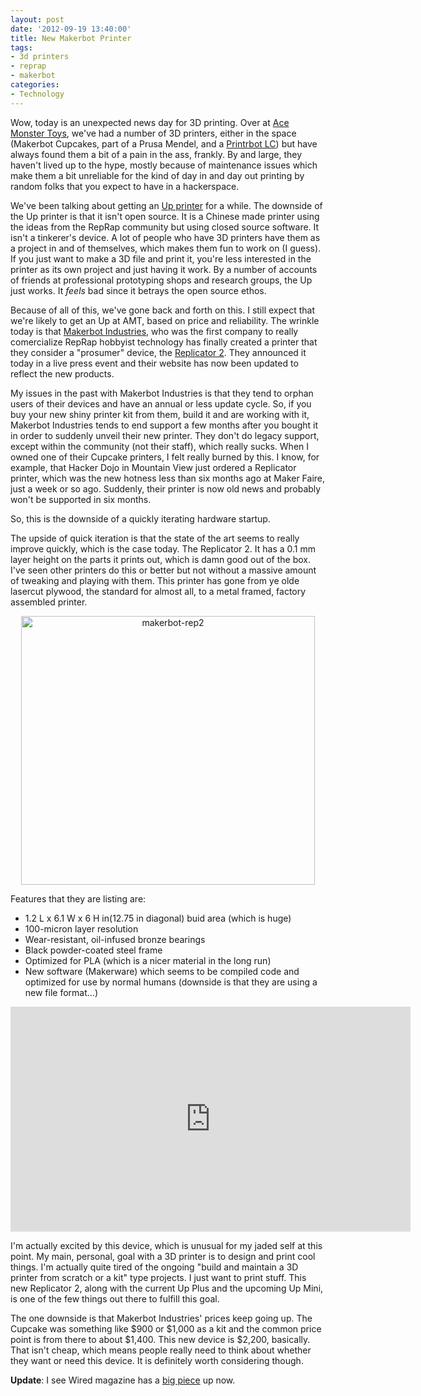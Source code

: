 ```yaml
--- 
layout: post
date: '2012-09-19 13:40:00'
title: New Makerbot Printer
tags: 
- 3d printers
- reprap
- makerbot
categories:
- Technology
---
```

Wow, today is an unexpected news day for 3D printing. Over at [Ace Monster Toys](http://www.acemonstertoys.org), we've had a number of 3D printers, either in the space (Makerbot Cupcakes, part of a Prusa Mendel, and a [Printrbot LC](http://printrbot.com)) but have always found them a bit of a pain in the ass, frankly. By and large, they haven't lived up to the hype, mostly because of maintenance issues which make them a bit unreliable for the kind of day in and day out printing by random folks that you expect to have in a hackerspace.

We've been talking about getting an [Up printer](http://pp3dp.com) for a while. The downside of the Up printer is that it isn't open source. It is a Chinese made printer using the ideas from the RepRap community but using closed source software. It isn't a tinkerer's device. A lot of people who have 3D printers have them as a project in and of themselves, which makes them fun to work on (I guess). If you just want to make a 3D file and print it, you're less interested in the printer as its own project and just having it work. By a number of accounts of friends at professional prototyping shops and research groups, the Up just works. It *feels* bad since it betrays the open source ethos. 

Because of all of this, we've gone back and forth on this. I still expect that we're likely to get an Up at AMT, based on price and reliability. The wrinkle today is that [Makerbot Industries](http://www.makerbot.com), who was the first company to really comercialize RepRap hobbyist technology has finally created a printer that they consider a "prosumer" device, the [Replicator 2](http://store.makerbot.com/replicator2.html). They announced it today in a live press event and their website has now been updated to reflect the new products.

My issues in the past with Makerbot Industries is that they tend to orphan users of their devices and have an annual or less update cycle. So, if you buy your new shiny printer kit from them, build it and are working with it, Makerbot Industries tends to end support a few months after you bought it in order to suddenly unveil their new printer. They don't do legacy support, except within the community (not their staff), which really sucks. When I owned one of their Cupcake printers, I felt really burned by this. I know, for example, that Hacker Dojo in Mountain View just ordered a Replicator printer, which was the new hotness less than six months ago at Maker Faire, just a week or so ago. Suddenly, their printer is now old news and probably won't be supported in six months. 

So, this is the downside of a quickly iterating hardware startup.

The upside of quick iteration is that the state of the art seems to really improve quickly, which is the case today. The Replicator 2. It has a 0.1 mm layer height on the parts it prints out, which is damn good out of the box. I've seen other printers do this or better but not without a massive amount of tweaking and playing with them. This printer has gone from ye olde lasercut plywood, the standard for almost all, to a metal framed, factory assembled printer. 

<p style="text-align:center"><a href="http://www.flickr.com/photos/albill/8004188134/" title="makerbot-rep2 by albill, on Flickr"><img src="http://farm9.staticflickr.com/8320/8004188134_8ed5ab0c02_o.jpg" width="470" height="430" alt="makerbot-rep2"></a></p>

Features that they are listing are:

* 1.2 L x 6.1 W x 6 H in(12.75 in diagonal) buid area (which is huge)
* 100-micron layer resolution
* Wear-resistant, oil-infused bronze bearings
* Black powder-coated steel frame
* Optimized for PLA (which is a nicer material in the long run)
* New software (Makerware) which seems to be compiled code and optimized for use by normal humans (downside is that they are using a new file format...)

<div style="text-align:center"><object width="640" height="360"><param name="movie" value="http://www.youtube.com/v/3o6pcbhylmQ?version=3&amp;hl=en_US&amp;rel=0"></param><param name="allowFullScreen" value="true"></param><param name="allowscriptaccess" value="always"></param><embed src="http://www.youtube.com/v/3o6pcbhylmQ?version=3&amp;hl=en_US&amp;rel=0" type="application/x-shockwave-flash" width="640" height="360" allowscriptaccess="always" allowfullscreen="true"></embed></object></div>

I'm actually excited by this device, which is unusual for my jaded self at this point. My main, personal, goal with a 3D printer is to design and print cool things. I'm actually quite tired of the ongoing "build and maintain a 3D printer from scratch or a kit" type projects. I just want to print stuff. This new Replicator 2, along with the current Up Plus and the upcoming Up Mini, is one of the few things out there to fulfill this goal. 

The one downside is that Makerbot Industries' prices keep going up. The Cupcake was something like $900 or $1,000 as a kit and the common price point is from there to about $1,400. This new device is $2,200, basically. That isn't cheap, which means people really need to think about whether they want or need this device. It is definitely worth considering though.

**Update**: I see Wired magazine has a [big piece](http://www.wired.com/design/2012/09/how-makerbots-replicator2-will-launch-era-of-desktop-manufacturing/) up now. 